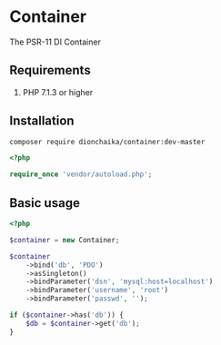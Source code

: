 # Container
The PSR-11 DI Container

## Requirements
1. PHP 7.1.3 or higher

## Installation
```bash
composer require dionchaika/container:dev-master
```

```php
<?php

require_once 'vendor/autoload.php';
```

## Basic usage
```php
<?php

$container = new Container;

$container
    ->bind('db', 'PDO')
    ->asSingleton()
    ->bindParameter('dsn', 'mysql:host=localhost')
    ->bindParameter('username', 'root')
    ->bindParameter('passwd', '');

if ($container->has('db')) {
    $db = $container->get('db');
}
```
